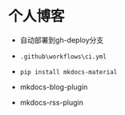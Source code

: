 # 个人博客

* 自动部署到gh-deploy分支
* `.github\workflows\ci.yml`

* `pip install mkdocs-material`
* mkdocs-blog-plugin
* mkdocs-rss-plugin